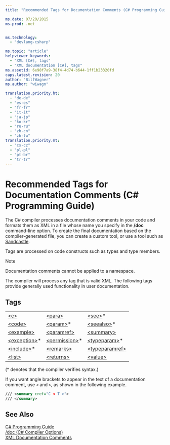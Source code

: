 ```yaml
---
title: "Recommended Tags for Documentation Comments (C# Programming Guide)"

ms.date: 07/20/2015
ms.prod: .net


ms.technology: 
  - "devlang-csharp"

ms.topic: "article"
helpviewer_keywords: 
  - "XML [C#], tags"
  - "XML documentation [C#], tags"
ms.assetid: 6e98f7a9-38f4-4d74-b644-1ff1b23320fd
caps.latest.revision: 20
author: "BillWagner"
ms.author: "wiwagn"

translation.priority.ht: 
  - "de-de"
  - "es-es"
  - "fr-fr"
  - "it-it"
  - "ja-jp"
  - "ko-kr"
  - "ru-ru"
  - "zh-cn"
  - "zh-tw"
translation.priority.mt: 
  - "cs-cz"
  - "pl-pl"
  - "pt-br"
  - "tr-tr"
---
```

# Recommended Tags for Documentation Comments (C# Programming Guide)
The C# compiler processes documentation comments in your code and formats them as XML in a file whose name you specify in the **/doc** command-line option. To create the final documentation based on the compiler-generated file, you can create a custom tool, or use a tool such as [Sandcastle](https://github.com/EWSoftware/SHFB).  
  
 Tags are processed on code constructs such as types and type members.  
  
> [!NOTE]
>  Documentation comments cannot be applied to a namespace.  
  
 The compiler will process any tag that is valid XML. The following tags provide generally used functionality in user documentation.  
  
## Tags  
  
||||  
|---|---|---|  
|[\<c>](../../../csharp/programming-guide/xmldoc/code-inline.md)|[\<para>](../../../csharp/programming-guide/xmldoc/para.md)|[\<see>](../../../csharp/programming-guide/xmldoc/see.md)*|  
|[\<code>](../../../csharp/programming-guide/xmldoc/code.md)|[\<param>](../../../csharp/programming-guide/xmldoc/param.md)*|[\<seealso>](../../../csharp/programming-guide/xmldoc/seealso.md)*|  
|[\<example>](../../../csharp/programming-guide/xmldoc/example.md)|[\<paramref>](../../../csharp/programming-guide/xmldoc/paramref.md)|[\<summary>](../../../csharp/programming-guide/xmldoc/summary.md)|  
|[\<exception>](../../../csharp/programming-guide/xmldoc/exception.md)*|[\<permission>](../../../csharp/programming-guide/xmldoc/permission.md)*|[\<typeparam>](../../../csharp/programming-guide/xmldoc/typeparam.md)*|  
|[\<include>](../../../csharp/programming-guide/xmldoc/include.md)*|[\<remarks>](../../../csharp/programming-guide/xmldoc/remarks.md)|[\<typeparamref>](../../../csharp/programming-guide/xmldoc/typeparamref.md)|  
|[\<list>](../../../csharp/programming-guide/xmldoc/list.md)|[\<returns>](../../../csharp/programming-guide/xmldoc/returns.md)|[\<value>](../../../csharp/programming-guide/xmldoc/value.md)|  
  
 (* denotes that the compiler verifies syntax.)  
  
 If you want angle brackets to appear in the text of a documentation comment, use `<` and `>`, as shown in the following example.  
  
```xml  
/// <summary cref="C < T >">  
/// </summary>  
```  
  
## See Also  
 [C# Programming Guide](../../../csharp/programming-guide/index.md)   
 [/doc (C# Compiler Options)](../../../csharp/language-reference/compiler-options/doc-compiler-option.md)   
 [XML Documentation Comments](../../../csharp/programming-guide/xmldoc/xml-documentation-comments.md)
